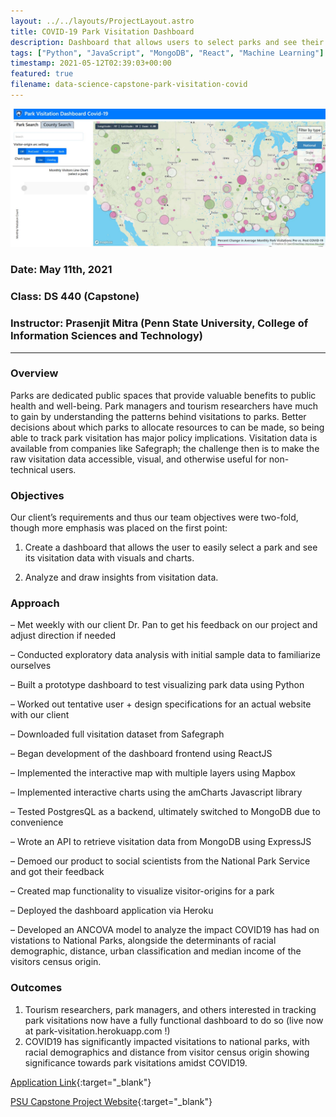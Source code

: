 ```yaml
---
layout: ../../layouts/ProjectLayout.astro
title: COVID-19 Park Visitation Dashboard
description: Dashboard that allows users to select parks and see their vistiation data with visuals and charts through the pandemic
tags: ["Python", "JavaScript", "MongoDB", "React", "Machine Learning"]
timestamp: 2021-05-12T02:39:03+00:00
featured: true
filename: data-science-capstone-park-visitation-covid
---
```


![dashboard](../../assets/capstone_covid_dashboard/dashboard.JPG)

### Date: May 11th, 2021

### Class: DS 440 (Capstone)

### Instructor: Prasenjit Mitra (Penn State University, College of Information Sciences and Technology)

---

### Overview

Parks are dedicated public spaces that provide valuable benefits to public health and well-being. Park managers and tourism researchers have much to gain by understanding the patterns behind visitations to parks. Better decisions about which parks to allocate resources to can be made, so being able to track park visitation has major policy implications. Visitation data is available from companies like Safegraph; the challenge then is to make the raw visitation data accessible, visual, and otherwise useful for non-technical users.

### Objectives

Our client’s requirements and thus our team objectives were two-fold, though more emphasis was placed on the first point:

1. Create a dashboard that allows the user to easily select a park and see its visitation data with visuals and charts.

2. Analyze and draw insights from visitation data.

### Approach

– Met weekly with our client Dr. Pan to get his feedback on our project and adjust direction if needed

– Conducted exploratory data analysis with initial sample data to familiarize ourselves

– Built a prototype dashboard to test visualizing park data using Python

– Worked out tentative user + design specifications for an actual website with our client

– Downloaded full visitation dataset from Safegraph

– Began development of the dashboard frontend using ReactJS

– Implemented the interactive map with multiple layers using Mapbox

– Implemented interactive charts using the amCharts Javascript library

– Tested PostgresQL as a backend, ultimately switched to MongoDB due to convenience

– Wrote an API to retrieve visitation data from MongoDB using ExpressJS

– Demoed our product to social scientists from the National Park Service and got their feedback

– Created map functionality to visualize visitor-origins for a park

– Deployed the dashboard application via Heroku

– Developed an ANCOVA model to analyze the impact COVID19 has had on vistations to National Parks, alongside the determinants of racial demographic, distance, urban classification and median income of the visitors census origin.

### Outcomes

1. Tourism researchers, park managers, and others interested in tracking park visitations now have a fully functional dashboard to do so (live now at park-visitation.herokuapp.com !)
2. COVID19 has significantly impacted visitations to national parks, with racial demographics and distance from visitor census origin showing significance towards park visitations amidst COVID19.

[Application Link](https://park-visitation.herokuapp.com/){:target="_blank"}

[PSU Capstone Project Website](https://sites.psu.edu/lfshowcasesp21/2021/04/29/park-visitation-dashboard/){:target="_blank"}
